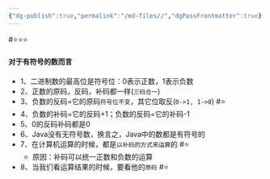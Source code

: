 ```yaml
---
{"dg-publish":true,"permalink":"/md-files//","dgPassFrontmatter":true}
---
```


#⭐️⭐️⭐️  
#### 对于有符号的数而言
- 1、二进制数的最高位是符号位：0表示正数，1表示负数
- 2、正数的原码，反码，补码都一样(`三码合一`)
- 3、负数的反码=它的原码`符号位不变`，其它位取反(`0->1, 1->0`) #⭐️ 
- 4、负数的补码=它的反码+1；负数的反码=它的补码-1
- 5、0的反码补码都是0 
- 6、Java没有无符号数，换言之，Java中的数都是有符号的
- 7、在计算机运算的时候，都是`以补码的方式来运算`的 #⭐️ 
	- 原因：补码可以统一正数和负数的运算
- 8、当我们看运算结果的时候，要看他的`原码` #⭐️
